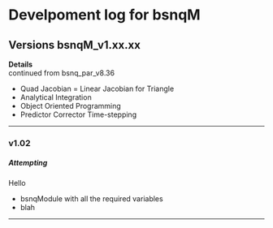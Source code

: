 # Develpoment log for bsnqM

## Versions bsnqM_v1.xx.xx

**Details**\
continued from bsnq_par_v8.36
- Quad Jacobian = Linear Jacobian for Triangle
- Analytical Integration
- Object Oriented Programming
- Predictor Corrector Time-stepping
-----------------------------------------------

### v1.02
##### Attempting
Hello
  - bsnqModule with all the required variables
  - blah
-----------------------------------------------


